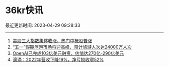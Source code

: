 # 36kr快讯

最近更新时间: 2023-04-29 09:28:33

--- 
1. [美股三大指数集体收涨，热门中概股普涨](https://www.36kr.com/newsflashes/2235727215259522) 
2. [“五一”假期旅游市场将迎高峰，预计旅游人次达24000万人次](https://www.36kr.com/newsflashes/2235729283133316) 
3. [OpenAI已完成103亿美元融资，估值达270亿-290亿美元](https://www.36kr.com/newsflashes/2235743339015808) 
4. [滴滴：2022年营收下降19%，净亏损收窄52%](https://www.36kr.com/newsflashes/2235752496508553) 
